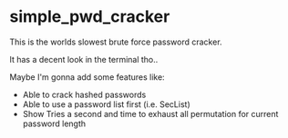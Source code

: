 # simple_pwd_cracker
This is the worlds slowest brute force password cracker.

It has a decent look in the terminal tho..

Maybe I'm gonna add some features like:
- Able to crack hashed passwords
- Able to use a password list first (i.e. SecList)
- Show Tries a second and time to exhaust all permutation for current password length

